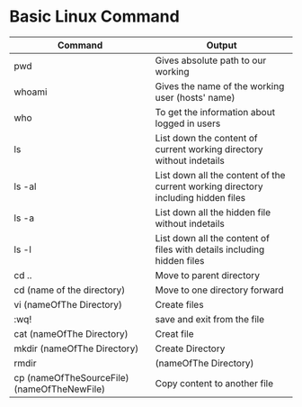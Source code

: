 # Basic Linux Command 


| Command | Output |
|------- | --- |
| pwd | Gives absolute path to our working | 
| whoami | Gives the name of the working user (hosts' name) |
| who | To get the information about logged in users |
| ls | List down the content of current working directory without indetails|
| ls -al| List down all the content of the current working directory including hidden files |
| ls -a | List down all the hidden file without indetails |
| ls -l | List down all the content of files with details including hidden files |
| cd .. | Move to parent directory |
| cd (name of the directory) | Move to one directory forward |
| vi (nameOfThe Directory) | Create files |
| :wq! | save and exit from the file |
| cat (nameOfThe Directory) | Creat file |
| mkdir (nameOfThe Directory) | Create Directory|
| rmdir | (nameOfThe Directory) | Delete Directory|
| cp (nameOfTheSourceFile) (nameOfTheNewFile) | Copy content to another file |
